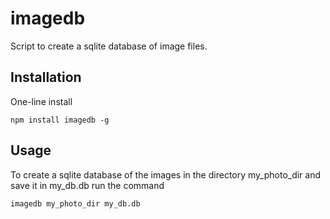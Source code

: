 # imagedb
Script to create a sqlite database of image files.

## Installation
One-line install

```
npm install imagedb -g
```

## Usage
To create a sqlite database of the images in the directory my_photo_dir and save it in my_db.db run the command
```
imagedb my_photo_dir my_db.db
```
